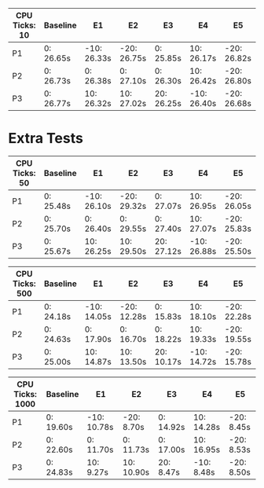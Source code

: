 | CPU Ticks: 10 | Baseline  | E1          | E2          | E3         | E4          | E5          |
| ------------- | --------- | ----------- | ----------- | ---------- | ----------- | ----------- |
| P1            | 0: 26.65s | -10: 26.33s | -20: 26.75s | 0: 25.85s  | 10: 26.17s  | -20: 26.82s |
| P2            | 0: 26.73s | 0: 26.38s   | 0: 27.10s   | 0: 26.30s  | 10: 26.42s  | -20: 26.80s |
| P3            | 0: 26.77s | 10: 26.32s  | 10: 27.02s  | 20: 26.25s | -10: 26.40s | -20: 26.68s |

# Extra Tests

| CPU Ticks: 50 | Baseline  | E1          | E2          | E3         | E4          | E5          |
| ------------- | --------- | ----------- | ----------- | ---------- | ----------- | ----------- |
| P1            | 0: 25.48s | -10: 26.10s | -20: 29.32s | 0: 27.07s  | 10: 26.95s  | -20: 26.05s |
| P2            | 0: 25.70s | 0: 26.40s   | 0: 29.55s   | 0: 27.40s  | 10: 27.07s  | -20: 25.83s |
| P3            | 0: 25.67s | 10: 26.25s  | 10: 29.50s  | 20: 27.12s | -10: 26.88s | -20: 25.50s |

| CPU Ticks: 500 | Baseline  | E1          | E2          | E3         | E4          | E5          |
| -------------- | --------- | ----------- | ----------- | ---------- | ----------- | ----------- |
| P1             | 0: 24.18s | -10: 14.05s | -20: 12.28s | 0: 15.83s  | 10: 18.10s  | -20: 22.28s |
| P2             | 0: 24.63s | 0: 17.90s   | 0: 16.70s   | 0: 18.22s  | 10: 19.33s  | -20: 19.55s |
| P3             | 0: 25.00s | 10: 14.87s  | 10: 13.50s  | 20: 10.17s | -10: 14.72s | -20: 15.78s |

| CPU Ticks: 1000 | Baseline  | E1          | E2         | E3        | E4         | E5         |
| --------------- | --------- | ----------- | ---------- | --------- | ---------- | ---------- |
| P1              | 0: 19.60s | -10: 10.78s | -20: 8.70s | 0: 14.92s | 10: 14.28s | -20: 8.45s |
| P2              | 0: 22.60s | 0: 11.70s   | 0: 11.73s  | 0: 17.00s | 10: 16.95s | -20: 8.53s |
| P3              | 0: 24.83s | 10: 9.27s   | 10: 10.90s | 20: 8.47s | -10: 8.48s | -20: 8.50s |
